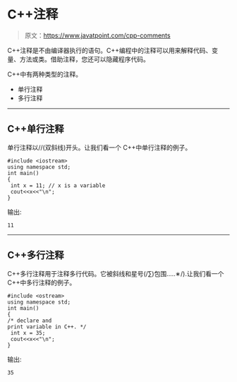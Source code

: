 # C++注释

> 原文：<https://www.javatpoint.com/cpp-comments>

C++注释是不由编译器执行的语句。C++编程中的注释可以用来解释代码、变量、方法或类。借助注释，您还可以隐藏程序代码。

C++中有两种类型的注释。

*   单行注释
*   多行注释

* * *

## C++单行注释

单行注释以//(双斜线)开头。让我们看一个 C++中单行注释的例子。

```
#include <iostream>
using namespace std;
int main()
{
 int x = 11; // x is a variable    
 cout<<x<<"\n";       
}

```

输出:

```
11

```

* * *

## C++多行注释

C++多行注释用于注释多行代码。它被斜线和星号(/∑)包围.....∗/).让我们看一个 C++中多行注释的例子。

```
#include <ostream>
using namespace std;
int main()
{
/* declare and  
print variable in C++. */ 
 int x = 35;   
 cout<<x<<"\n";       
}

```

输出:

```
35

```